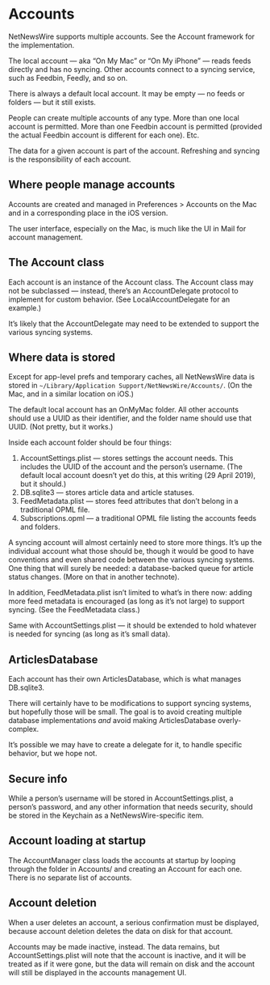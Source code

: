 # Accounts

NetNewsWire supports multiple accounts. See the Account framework for the implementation.

The local account — aka “On My Mac” or “On My iPhone” — reads feeds directly and has no syncing. Other accounts connect to a syncing service, such as Feedbin, Feedly, and so on.

There is always a default local account. It may be empty — no feeds or folders — but it still exists.

People can create multiple accounts of any type. More than one local account is permitted. More than one Feedbin account is permitted (provided the actual Feedbin account is different for each one). Etc.

The data for a given account is part of the account. Refreshing and syncing is the responsibility of each account.

## Where people manage accounts

Accounts are created and managed in Preferences > Accounts on the Mac and in a corresponding place in the iOS version.

The user interface, especially on the Mac, is much like the UI in Mail for account management.

## The Account class

Each account is an instance of the Account class. The Account class may not be subclassed — instead, there’s an AccountDelegate protocol to implement for custom behavior. (See LocalAccountDelegate for an example.)

It’s likely that the AccountDelegate may need to be extended to support the various syncing systems.

## Where data is stored

Except for app-level prefs and temporary caches, all NetNewsWire data is stored in `~/Library/Application Support/NetNewsWire/Accounts/`. (On the Mac, and in a similar location on iOS.)

The default local account has an OnMyMac folder. All other accounts should use a UUID as their identifier, and the folder name should use that UUID. (Not pretty, but it works.)

Inside each account folder should be four things:

1. AccountSettings.plist — stores settings the account needs. This includes the UUID of the account and the person’s username. (The default local account doesn’t yet do this, at this writing (29 April 2019), but it should.)
2. DB.sqlite3 — stores article data and article statuses.
3. FeedMetadata.plist — stores feed attributes that don’t belong in a traditional OPML file.
4. Subscriptions.opml — a traditional OPML file listing the accounts feeds and folders.

A syncing account will almost certainly need to store more things. It’s up the individual account what those should be, though it would be good to have conventions and even shared code between the various syncing systems. One thing that will surely be needed: a database-backed queue for article status changes. (More on that in another technote).

In addition, FeedMetadata.plist isn’t limited to what’s in there now: adding more feed metadata is encouraged (as long as it’s not large) to support syncing. (See the FeedMetadata class.)

Same with AccountSettings.plist — it should be extended to hold whatever is needed for syncing (as long as it’s small data).

## ArticlesDatabase

Each account has their own ArticlesDatabase, which is what manages DB.sqlite3.

There will certainly have to be modifications to support syncing systems, but hopefully those will be small. The goal is to avoid creating multiple database implementations *and* avoid making ArticlesDatabase overly-complex.

It’s possible we may have to create a delegate for it, to handle specific behavior, but we hope not.

## Secure info

While a person’s username will be stored in AccountSettings.plist, a person’s password, and any other information that needs security, should be stored in the Keychain as a NetNewsWire-specific item.

## Account loading at startup

The AccountManager class loads the accounts at startup by looping through the folder in Accounts/ and creating an Account for each one. There is no separate list of accounts.

## Account deletion

When a user deletes an account, a serious confirmation must be displayed, because account deletion deletes the data on disk for that account.

Accounts may be made inactive, instead. The data remains, but AccountSettings.plist will note that the account is inactive, and it will be treated as if it were gone, but the data will remain on disk and the account will still be displayed in the accounts management UI.